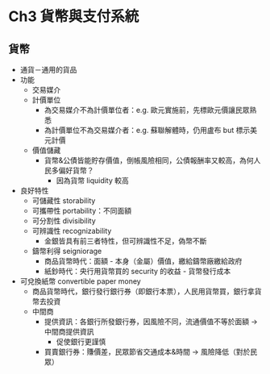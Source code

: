 # Ch3 貨幣與支付系統

## 貨幣
- 通貨－通用的貨品
- 功能
  - 交易媒介
  - 計價單位
    - 為交易媒介不為計價單位者：e.g. 歐元實施前，先標歐元價讓民眾熟悉
    - 為計價單位不為交易媒介者：e.g. 蘇聯解體時，仍用盧布 but 標示美元計價
  - 價值儲藏
    - 貨幣&公債皆能貯存價值，倒帳風險相同，公債報酬率又較高，為何人民多偏好貨幣？
      - 因為貨幣 liquidity 較高
- 良好特性
  - 可儲藏性 storability
  - 可攜帶性 portability：不同面額
  - 可分割性 divisibility
  - 可辨識性 recognizability
    - 金銀皆具有前三者特性，但可辨識性不足，偽幣不斷
  - 鑄幣利得 seigniorage
    - 商品貨幣時代：面額 - 本身（金屬）價值，繳給鑄幣廠繳給政府
    - 紙鈔時代：央行用貨幣買的 security 的收益 - 貨幣發行成本
- 可兌換紙幣 convertible paper money
  - 商品貨幣時代，銀行發行銀行券（即銀行本票），人民用貨幣買，銀行拿貨幣去投資
  - 中間商
    - 提供資訊：各銀行所發銀行券，因風險不同，流通價值不等於面額 → 中間商提供資訊
      - 促使銀行更謹慎
    - 買賣銀行券：賺價差，民眾節省交通成本&時間 → 風險降低（對於民眾）